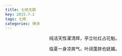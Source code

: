 ```yaml
---
title: 七绝无题
key: 2015.7.2
tags: 七绝
categories: 律诗
---
```


<p align="center">纯洁天性濯清辉，亭立吐红占花魁。
</p>
<p align="center">临夏一身凉爽气，叶阔蓬胖也妩媚。
</p>
